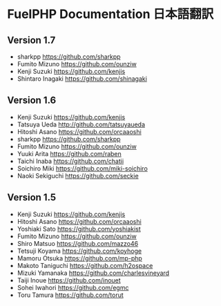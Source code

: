 # FuelPHP Documentation 日本語翻訳

## Version 1.7

* sharkpp <https://github.com/sharkpp>
* Fumito Mizuno <https://github.com/ounziw>
* Kenji Suzuki <https://github.com/kenjis>
* Shintaro Inagaki <https://github.com/shinagaki>

## Version 1.6

* Kenji Suzuki <https://github.com/kenjis>
* Tatsuya Ueda <http://github.com/tatsuyaueda>
* Hitoshi Asano <https://github.com/orcaaoshi>
* sharkpp <https://github.com/sharkpp>
* Fumito Mizuno <https://github.com/ounziw>
* Yuuki Arita <https://github.com/raben>
* Taichi Inaba <https://github.com/chatii>
* Soichiro Miki <https://github.com/miki-soichiro>
* Naoki Sekiguchi <https://github.com/seckie>

## Version 1.5

* Kenji Suzuki <https://github.com/kenjis>
* Hitoshi Asano <https://github.com/orcaaoshi>
* Yoshiaki Sato <https://github.com/yoshiakist>
* Fumito Mizuno <https://github.com/ounziw>
* Shiro Matsuo <https://github.com/mazzo46>
* Tetsuji Koyama <https://github.com/koyhoge>
* Mamoru Otsuka <https://github.com/mp-php>
* Makoto Taniguchi <https://github.com/h2ospace>
* Mizuki Yamanaka <https://github.com/charlesvineyard>
* Taiji Inoue <https://github.com/inouet>
* Sohei Iwahori <https://github.com/egmc>
* Toru Tamura <https://github.com/torut>
